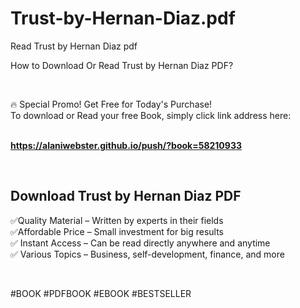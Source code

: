# Trust-by-Hernan-Diaz.pdf
Read Trust by Hernan Diaz pdf
<p>How to Download Or Read Trust by Hernan Diaz PDF?</p>
<p>&nbsp;</p>
<p>&#128293;  Special Promo! Get Free for Today's Purchase!<br />To download or Read your free Book, simply click link address here:&nbsp;<br />&nbsp;</p>
<p><a href="https://alaniwebster.github.io/push/?book=58210933"><strong>https://alaniwebster.github.io/push/?book=58210933</strong></a></p>
<p>&nbsp;</p>
<h2>Download Trust by Hernan Diaz PDF</h2>
<p>&#x2705;Quality Material &ndash; Written by experts in their fields<br />&#x2705;Affordable Price &ndash; Small investment for big results<br />&#x2705; Instant Access &ndash; Can be read directly anywhere and anytime<br />&#x2705; Various Topics &ndash; Business, self-development, finance, and more</p>
<p>&nbsp;</p>
<p>#BOOK #PDFBOOK #EBOOK #BESTSELLER</p>
